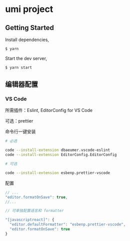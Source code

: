 # umi project

## Getting Started

Install dependencies,

```bash
$ yarn
```

Start the dev server,

```bash
$ yarn start
```

## 编辑器配置

### VS Code

所需插件：Eslint, EditorConfig for VS Code

可选：prettier

命令行一键安装

```bash
# 必选

code --install-extension dbaeumer.vscode-eslint
code --install-extension EditorConfig.EditorConfig

# 可选

code --install-extension esbenp.prettier-vscode
```

配置

```js
// ...
"editor.formatOnSave": true,
//...

// 可单独配置语言和 formatter

"[javascriptreact]": {
  "editor.defaultFormatter": "esbenp.prettier-vscode",
  "editor.formatOnSave": true
}
```
